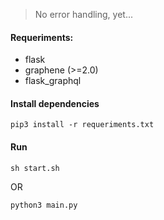 > No error handling, yet...

#### Requeriments:
- flask
- graphene (>=2.0)
- flask_graphql

#### Install dependencies
`pip3 install -r requeriments.txt`

#### Run
`sh start.sh`

OR

`python3 main.py`
